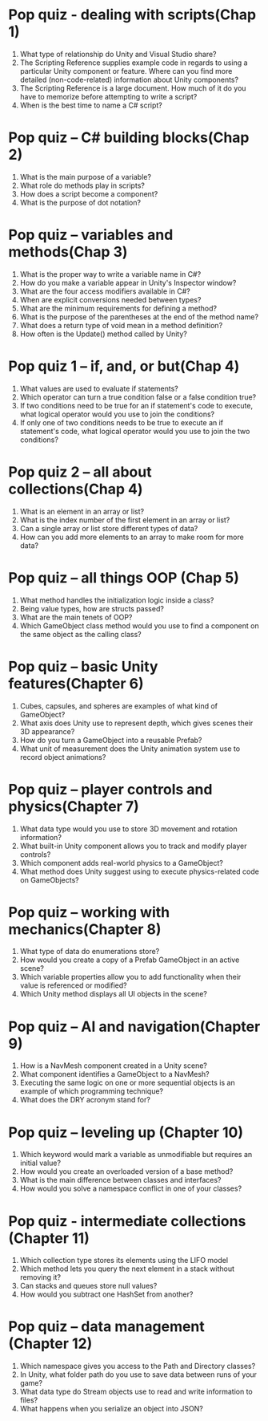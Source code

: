 # Pop quiz - dealing with scripts(Chap 1)
1. What type of relationship do Unity and Visual Studio share?
2. The Scripting Reference supplies example code in regards to using a 
particular Unity component or feature. Where can you find more detailed 
(non-code-related) information about Unity components?
3. The Scripting Reference is a large document. How much of it do you have to 
memorize before attempting to write a script?
4. When is the best time to name a C# script?
# Pop quiz – C# building blocks(Chap 2)
1. What is the main purpose of a variable?
2. What role do methods play in scripts?
3. How does a script become a component?
4. What is the purpose of dot notation?
# Pop quiz – variables and methods(Chap 3)
1. What is the proper way to write a variable name in C#?
2. How do you make a variable appear in Unity's Inspector window?
3. What are the four access modifiers available in C#?
4. When are explicit conversions needed between types?
5. What are the minimum requirements for defining a method?
6. What is the purpose of the parentheses at the end of the method name?
7. What does a return type of void mean in a method definition?
8. How often is the Update() method called by Unity? 
# Pop quiz 1 – if, and, or but(Chap 4)
1. What values are used to evaluate if statements?
2. Which operator can turn a true condition false or a false condition true?
3. If two conditions need to be true for an if statement's code to execute, what 
logical operator would you use to join the conditions?
4. If only one of two conditions needs to be true to execute an if statement's 
code, what logical operator would you use to join the two conditions?
# Pop quiz 2 – all about collections(Chap 4)
1. What is an element in an array or list?
2. What is the index number of the first element in an array or list?
3. Can a single array or list store different types of data?
4. How can you add more elements to an array to make room for more data? 
# Pop quiz – all things OOP (Chap 5)
1. What method handles the initialization logic inside a class?
2. Being value types, how are structs passed?
3.  What are the main tenets of OOP?
4. Which GameObject class method would you use to find a component on the 
same object as the calling class?
# Pop quiz – basic Unity features(Chapter 6)
1. Cubes, capsules, and spheres are examples of what kind of GameObject?
2. What axis does Unity use to represent depth, which gives scenes their 3D 
appearance? 
3. How do you turn a GameObject into a reusable Prefab?
4. What unit of measurement does the Unity animation system use to record 
object animations?
# Pop quiz – player controls and physics(Chapter 7)
1. What data type would you use to store 3D movement and rotation 
information?
2. What built-in Unity component allows you to track and modify player 
controls?
3. Which component adds real-world physics to a GameObject?
4. What method does Unity suggest using to execute physics-related code on 
GameObjects?
# Pop quiz – working with mechanics(Chapter 8)
1. What type of data do enumerations store?
2. How would you create a copy of a Prefab GameObject in an active scene?
3. Which variable properties allow you to add functionality when their value is 
referenced or modified?
4. Which Unity method displays all UI objects in the scene?
# Pop quiz – AI and navigation(Chapter 9)
1. How is a NavMesh component created in a Unity scene?
2. What component identifies a GameObject to a NavMesh?
3. Executing the same logic on one or more sequential objects is an example of 
which programming technique?
4. What does the DRY acronym stand for?
# Pop quiz – leveling up (Chapter 10)
1. Which keyword would mark a variable as unmodifiable but requires an 
initial value?
2. How would you create an overloaded version of a base method?
3. What is the main difference between classes and interfaces?
4. How would you solve a namespace conflict in one of your classes?
# Pop quiz - intermediate collections (Chapter 11)
1. Which collection type stores its elements using the LIFO model
2. Which method lets you query the next element in a stack without removing 
it?
3. Can stacks and queues store null values?
4. How would you subtract one HashSet from another?
# Pop quiz – data management (Chapter 12)
1. Which namespace gives you access to the Path and Directory classes?
2. In Unity, what folder path do you use to save data between runs of your 
game?
3. What data type do Stream objects use to read and write information to files?
4. What happens when you serialize an object into JSON?
